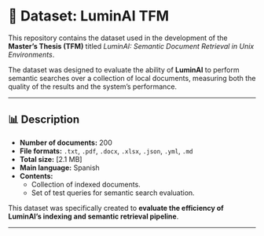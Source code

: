 # 📂 Dataset: LuminAI TFM

This repository contains the dataset used in the development of the **Master’s Thesis (TFM)** titled *LuminAI: Semantic Document Retrieval in Unix Environments*.  

The dataset was designed to evaluate the ability of **LuminAI** to perform semantic searches over a collection of local documents, measuring both the quality of the results and the system’s performance.

---

## 📊 Description

- **Number of documents:** 200
- **File formats:** `.txt`, `.pdf`, `.docx`, `.xlsx`, `.json`, `.yml`, `.md` 
- **Total size:** [2.1 MB]  
- **Main language:** Spanish  
- **Contents:**  
  - Collection of indexed documents.  
  - Set of test queries for semantic search evaluation.  

This dataset was specifically created to **evaluate the efficiency of LuminAI’s indexing and semantic retrieval pipeline**.

---

